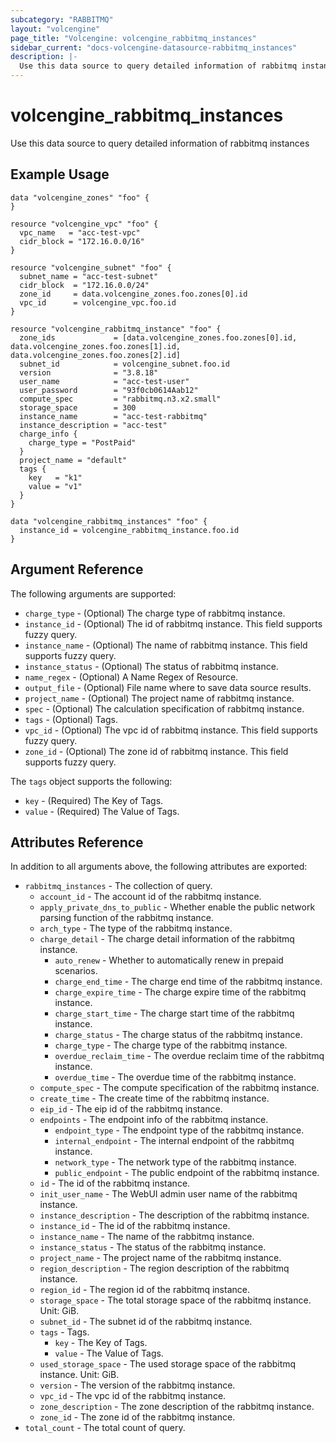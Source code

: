 ```yaml
---
subcategory: "RABBITMQ"
layout: "volcengine"
page_title: "Volcengine: volcengine_rabbitmq_instances"
sidebar_current: "docs-volcengine-datasource-rabbitmq_instances"
description: |-
  Use this data source to query detailed information of rabbitmq instances
---
```

# volcengine_rabbitmq_instances
Use this data source to query detailed information of rabbitmq instances
## Example Usage
```hcl
data "volcengine_zones" "foo" {
}

resource "volcengine_vpc" "foo" {
  vpc_name   = "acc-test-vpc"
  cidr_block = "172.16.0.0/16"
}

resource "volcengine_subnet" "foo" {
  subnet_name = "acc-test-subnet"
  cidr_block  = "172.16.0.0/24"
  zone_id     = data.volcengine_zones.foo.zones[0].id
  vpc_id      = volcengine_vpc.foo.id
}

resource "volcengine_rabbitmq_instance" "foo" {
  zone_ids             = [data.volcengine_zones.foo.zones[0].id, data.volcengine_zones.foo.zones[1].id, data.volcengine_zones.foo.zones[2].id]
  subnet_id            = volcengine_subnet.foo.id
  version              = "3.8.18"
  user_name            = "acc-test-user"
  user_password        = "93f0cb0614Aab12"
  compute_spec         = "rabbitmq.n3.x2.small"
  storage_space        = 300
  instance_name        = "acc-test-rabbitmq"
  instance_description = "acc-test"
  charge_info {
    charge_type = "PostPaid"
  }
  project_name = "default"
  tags {
    key   = "k1"
    value = "v1"
  }
}

data "volcengine_rabbitmq_instances" "foo" {
  instance_id = volcengine_rabbitmq_instance.foo.id
}
```
## Argument Reference
The following arguments are supported:
* `charge_type` - (Optional) The charge type of rabbitmq instance.
* `instance_id` - (Optional) The id of rabbitmq instance. This field supports fuzzy query.
* `instance_name` - (Optional) The name of rabbitmq instance. This field supports fuzzy query.
* `instance_status` - (Optional) The status of rabbitmq instance.
* `name_regex` - (Optional) A Name Regex of Resource.
* `output_file` - (Optional) File name where to save data source results.
* `project_name` - (Optional) The project name of rabbitmq instance.
* `spec` - (Optional) The calculation specification of rabbitmq instance.
* `tags` - (Optional) Tags.
* `vpc_id` - (Optional) The vpc id of rabbitmq instance. This field supports fuzzy query.
* `zone_id` - (Optional) The zone id of rabbitmq instance. This field supports fuzzy query.

The `tags` object supports the following:

* `key` - (Required) The Key of Tags.
* `value` - (Required) The Value of Tags.

## Attributes Reference
In addition to all arguments above, the following attributes are exported:
* `rabbitmq_instances` - The collection of query.
    * `account_id` - The account id of the rabbitmq instance.
    * `apply_private_dns_to_public` - Whether enable the public network parsing function of the rabbitmq instance.
    * `arch_type` - The type of the rabbitmq instance.
    * `charge_detail` - The charge detail information of the rabbitmq instance.
        * `auto_renew` - Whether to automatically renew in prepaid scenarios.
        * `charge_end_time` - The charge end time of the rabbitmq instance.
        * `charge_expire_time` - The charge expire time of the rabbitmq instance.
        * `charge_start_time` - The charge start time of the rabbitmq instance.
        * `charge_status` - The charge status of the rabbitmq instance.
        * `charge_type` - The charge type of the rabbitmq instance.
        * `overdue_reclaim_time` - The overdue reclaim time of the rabbitmq instance.
        * `overdue_time` - The overdue time of the rabbitmq instance.
    * `compute_spec` - The compute specification of the rabbitmq instance.
    * `create_time` - The create time of the rabbitmq instance.
    * `eip_id` - The eip id of the rabbitmq instance.
    * `endpoints` - The endpoint info of the rabbitmq instance.
        * `endpoint_type` - The endpoint type of the rabbitmq instance.
        * `internal_endpoint` - The internal endpoint of the rabbitmq instance.
        * `network_type` - The network type of the rabbitmq instance.
        * `public_endpoint` - The public endpoint of the rabbitmq instance.
    * `id` - The id of the rabbitmq instance.
    * `init_user_name` - The WebUI admin user name of the rabbitmq instance.
    * `instance_description` - The description of the rabbitmq instance.
    * `instance_id` - The id of the rabbitmq instance.
    * `instance_name` - The name of the rabbitmq instance.
    * `instance_status` - The status of the rabbitmq instance.
    * `project_name` - The project name of the rabbitmq instance.
    * `region_description` - The region description of the rabbitmq instance.
    * `region_id` - The region id of the rabbitmq instance.
    * `storage_space` - The total storage space of the rabbitmq instance. Unit: GiB.
    * `subnet_id` - The subnet id of the rabbitmq instance.
    * `tags` - Tags.
        * `key` - The Key of Tags.
        * `value` - The Value of Tags.
    * `used_storage_space` - The used storage space of the rabbitmq instance. Unit: GiB.
    * `version` - The version of the rabbitmq instance.
    * `vpc_id` - The vpc id of the rabbitmq instance.
    * `zone_description` - The zone description of the rabbitmq instance.
    * `zone_id` - The zone id of the rabbitmq instance.
* `total_count` - The total count of query.


